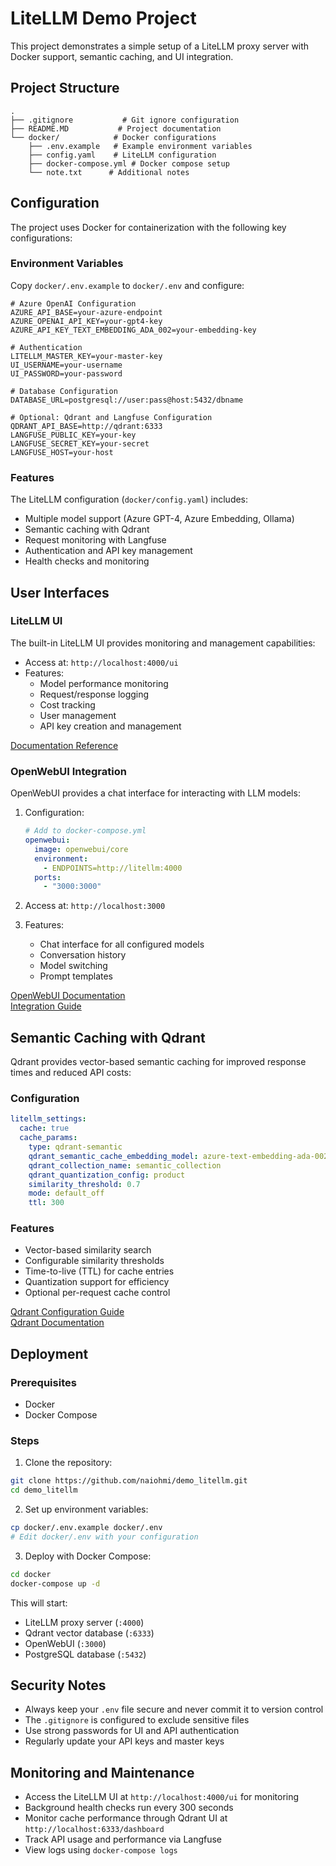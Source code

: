 # LiteLLM Demo Project

This project demonstrates a simple setup of a LiteLLM proxy server with Docker support, semantic caching, and UI integration.

## Project Structure

```
.
├── .gitignore           # Git ignore configuration
├── README.MD           # Project documentation
└── docker/            # Docker configurations
    ├── .env.example   # Example environment variables
    ├── config.yaml    # LiteLLM configuration
    ├── docker-compose.yml # Docker compose setup
    └── note.txt      # Additional notes
```

## Configuration

The project uses Docker for containerization with the following key configurations:

### Environment Variables

Copy `docker/.env.example` to `docker/.env` and configure:

```env
# Azure OpenAI Configuration
AZURE_API_BASE=your-azure-endpoint
AZURE_OPENAI_API_KEY=your-gpt4-key
AZURE_API_KEY_TEXT_EMBEDDING_ADA_002=your-embedding-key

# Authentication
LITELLM_MASTER_KEY=your-master-key
UI_USERNAME=your-username
UI_PASSWORD=your-password

# Database Configuration
DATABASE_URL=postgresql://user:pass@host:5432/dbname

# Optional: Qdrant and Langfuse Configuration
QDRANT_API_BASE=http://qdrant:6333
LANGFUSE_PUBLIC_KEY=your-key
LANGFUSE_SECRET_KEY=your-secret
LANGFUSE_HOST=your-host
```

### Features

The LiteLLM configuration (`docker/config.yaml`) includes:

- Multiple model support (Azure GPT-4, Azure Embedding, Ollama)
- Semantic caching with Qdrant
- Request monitoring with Langfuse
- Authentication and API key management
- Health checks and monitoring

## User Interfaces

### LiteLLM UI

The built-in LiteLLM UI provides monitoring and management capabilities:

- Access at: `http://localhost:4000/ui`
- Features:
  - Model performance monitoring
  - Request/response logging
  - Cost tracking
  - User management
  - API key creation and management

[Documentation Reference](https://docs.litellm.ai/docs/proxy/ui)

### OpenWebUI Integration

OpenWebUI provides a chat interface for interacting with LLM models:

1. Configuration:
   ```yaml
   # Add to docker-compose.yml
   openwebui:
     image: openwebui/core
     environment:
       - ENDPOINTS=http://litellm:4000
     ports:
       - "3000:3000"
   ```

2. Access at: `http://localhost:3000`
3. Features:
   - Chat interface for all configured models
   - Conversation history
   - Model switching
   - Prompt templates

[OpenWebUI Documentation](https://docs.openwebui.com/getting-started/quick-start)  
[Integration Guide](https://docs.litellm.ai/docs/tutorials/openweb_ui#quickstart)

## Semantic Caching with Qdrant

Qdrant provides vector-based semantic caching for improved response times and reduced API costs:

### Configuration

```yaml
litellm_settings:
  cache: true
  cache_params:
    type: qdrant-semantic
    qdrant_semantic_cache_embedding_model: azure-text-embedding-ada-002
    qdrant_collection_name: semantic_collection
    qdrant_quantization_config: product
    similarity_threshold: 0.7
    mode: default_off
    ttl: 300
```

### Features
- Vector-based similarity search
- Configurable similarity thresholds
- Time-to-live (TTL) for cache entries
- Quantization support for efficiency
- Optional per-request cache control

[Qdrant Configuration Guide](https://docs.litellm.ai/docs/caching/all_caches#initialize-cache---in-memory-redis-s3-bucket-redis-semantic-disk-cache-qdrant-semantic)  
[Qdrant Documentation](https://qdrant.tech/documentation/quickstart/)

## Deployment

### Prerequisites

- Docker
- Docker Compose

### Steps

1. Clone the repository:
```bash
git clone https://github.com/naiohmi/demo_litellm.git
cd demo_litellm
```

2. Set up environment variables:
```bash
cp docker/.env.example docker/.env
# Edit docker/.env with your configuration
```

3. Deploy with Docker Compose:
```bash
cd docker
docker-compose up -d
```

This will start:
- LiteLLM proxy server (`:4000`)
- Qdrant vector database (`:6333`)
- OpenWebUI (`:3000`)
- PostgreSQL database (`:5432`)

## Security Notes

- Always keep your `.env` file secure and never commit it to version control
- The `.gitignore` is configured to exclude sensitive files
- Use strong passwords for UI and API authentication
- Regularly update your API keys and master keys

## Monitoring and Maintenance

- Access the LiteLLM UI at `http://localhost:4000/ui` for monitoring
- Background health checks run every 300 seconds
- Monitor cache performance through Qdrant UI at `http://localhost:6333/dashboard`
- Track API usage and performance via Langfuse
- View logs using `docker-compose logs`
